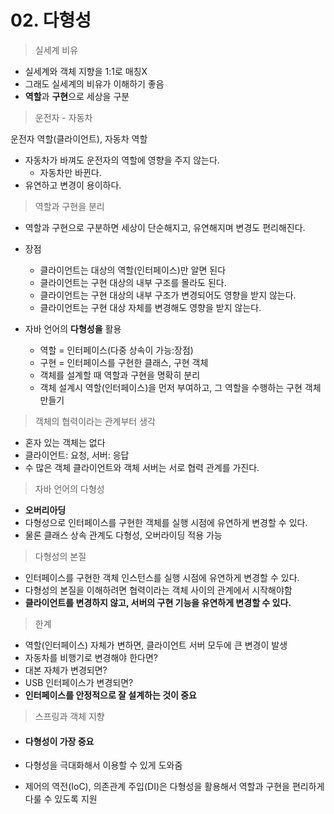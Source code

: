 # 02. 다형성

> 실세계 비유

- 실세계와 객체 지향을 1:1로 매칭X
- 그래도 실세계의 비유가 이해하기 좋음
- **역할**과 **구현**으로 세상을 구분



> 운전자 - 자동차

운전자 역할(클라이언트), 자동차  역할

- 자동차가 바껴도 운전자의 역할에 영향을 주지 않는다.
  - 자동차만 바뀐다.
- 유연하고 변경이 용이하다.



> 역할과 구현을 분리

- 역할과 구현으로 구분하면 세상이 단순해지고, 유연해지며 변경도 편리해진다.
- 장점
  - 클라이언트는 대상의 역할(인터페이스)만 알면 된다
  - 클라이언트는 구현 대상의 내부 구조를 몰라도 된다.
  - 클라이언트는 구현 대상의 내부 구조가 변경되어도 영향을 받지 않는다.
  - 클라이언트는 구현 대상 자체를 변경해도 영향을 받지 않는다.



- 자바 언어의 **다형성을** 활용
  - 역할 = 인터페이스(다중 상속이 가능:장점)
  - 구현 = 인터페이스를 구현한 클래스, 구현 객체
  - 객체를 설계할 때 역할과 구현을 명확히 분리
  - 객체 설계시 역할(인터페이스)을 먼저 부여하고, 그 역할을 수행하는 구현 객체 만들기



> 객체의 협력이라는 관계부터 생각

- 혼자 있는 객체는 없다
- 클라이언트: 요청, 서버: 응답
- 수 많은 객체 클라이언트와 객체 서버는 서로 협력 관계를 가진다.



> 자바 언어의 다형성

- **오버리아딩**
- 다형성으로 인터페이스를 구현한 객체를 실행 시점에 유연하게 변경할 수 있다.
- 물론 클래스 상속 관계도 다형성, 오버라이딩 적용 가능



> 다형성의 본질

- 인터페이스를 구현한 객체 인스턴스를 실행 시점에 유연하게 변경할 수 있다.
- 다형성의 본질을 이해하려면 협력이라는 객체 사이의 관계에서 시작해야함
- **클라이언트를 변경하지 않고, 서버의 구현 기능을 유연하게 변경할 수 있다.**



> 한계

- 역할(인터페이스) 자체가 변하면, 클라이언트 서버 모두에 큰 변경이 발생
- 자동차를 비행기로 변경해야 한다면?
- 대본 자체가 변경되면?
- USB 인터페이스가 변경되면?
- **인터페이스를 안정적으로 잘 설계하는 것이 중요**



> 스프링과 객체 지향

- #### **다형성이 가장 중요**

- 다형성을 극대화해서 이용할 수 있게 도와줌

- 제어의 역전(IoC), 의존관계 주입(DI)은 다형성을 활용해서 역할과 구현을 편리하게 다룰 수 있도록 지원




